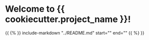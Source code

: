 # Welcome to {{ cookiecutter.project_name }}!

{{ {% }}
    include-markdown "../README.md"
    start="<!--intro-start-->"
    end="<!--intro-end-->"
{{ %} }}
